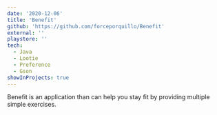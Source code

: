 ```yaml
---
date: '2020-12-06'
title: 'Benefit'
github: 'https://github.com/forceporquillo/Benefit'
external: ''
playstore: ''
tech:
  - Java
  - Lootie
  - Preference
  - Gson
showInProjects: true
---
```


Benefit is an application than can help you stay fit by providing multiple simple exercises.
